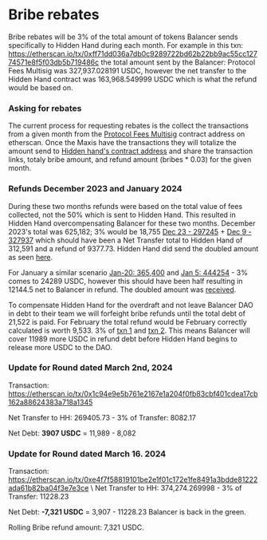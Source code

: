 # Bribe rebates 

Bribe rebates will be 3% of the total amount of tokens Balancer sends specifically to Hidden Hand during each month. For example in this txn: https://etherscan.io/tx/0xff71dd036a7db0c9289722bd62b22bb9ac55cc12774571e8f5f03db5b719486c the total amount sent by the Balancer: Protocol Fees Multisig was 327,937.028191 USDC, however the net transfer to the Hidden Hand contract was 163,968.549999 USDC which is what the refund would be based on. 

### Asking for rebates    

The current process for requesting rebates is the collect the transactions from a given month from the [Protocol Fees Multisig](https://etherscan.io/address/0x7c68c42de679ffb0f16216154c996c354cf1161b) contract address on etherscan. Once the Maxis have the transactions they will totalize the amount send to [Hidden hand's contract address]((https://etherscan.io/address/0x7c68c42de679ffb0f16216154c996c354cf1161b) ) and share the transaction links, totaly bribe amount, and refund amount (bribes * 0.03) for the given month.

### Refunds December 2023 and January 2024

During these two months refunds were based on the total value of fees collected, not the 50% which is sent to Hidden Hand. This resulted in Hidden Hand overcompensating Balancer for these two months. December 2023's total was 625,182; 3% would be 18,755 [Dec 23 - 297245](https://etherscan.io/tx/0xfe2ed945144341979eabfc7c1b784b2696f51db6d6dbfaf5a8792dcc01d18b69) + [Dec 9 - 327937](https://etherscan.io/tx/0xff71dd036a7db0c9289722bd62b22bb9ac55cc12774571e8f5f03db5b719486c) which should have been a Net Transfer total to Hidden Hand of 312,591 and a refund of 9377.73. Hidden Hand did send the doubled amount as seen [here](0x34fb19f7c5f122362a729206a2b546c3f3a405b9e9f387ffe8be073fc944b7e6).

For January a similar scenario [Jan-20: 365,400](https://etherscan.io/tx/0xa81f07635a24b9660c174e27f4cf9ba03d14207089d822a195adeeb2a8d3fa03) and [Jan 5: 444254](https://etherscan.io/tx/0xd6d0689a995b7bdef50ff5f1ce2f05ac8b16ecc49e0309c9c9c05594c844d8c7) - 3% comes to 24289 USDC, however this should have been half resulting in 12144.5 net to Balancer in refund. The doubled amount was [received](0x9c16d7ec9e3bdf55048fa90579088e029676f9a6835d0ff780672b298c899202). 

To compensate Hidden Hand for the overdraft and not leave Balancer DAO in debt to their team we will forfeight bribe refunds until the total debt of 21,522 is paid. For February the total refund would be February correctly calculated is worth 9,533. 3% of [txn 1](https://etherscan.io/tx/0x4b7ce1295f1c3790f5a0353c13e93beb8a1d6c915bf9dd36fcfeb798a44f88d2) and [txn 2](https://etherscan.io/tx/0xb7bd4177a1fddd18364a52dc0563e5f3efde4856b97778477fb37d176be15000). This means Balancer will cover 11989 more USDC in refund debt before Hidden Hand begins to release more USDC to the DAO. 

### Update for Round dated March 2nd, 2024

Transaction: https://etherscan.io/tx/0x1c94e9e5b761e2167e1a204f0fb83cbf401cdea17cb162a88624383a718a1345 

Net Transfer to HH: 269405.73 - 3% of Transfer: 8082.17

Net Debt: **3907 USDC** = 11,989 - 8,082

### Update for Round dated March 16. 2024

Transaction: https://etherscan.io/tx/0xe4f7f58819101be2e1f01c172e1fe8491a3bdde81222ada61b82ba04f3e7e3ce
\\ 
Net Transfer to HH: 374,274.269998 - 3% of Transfer: 11228.23

Net Debt:  **-7,321 USDC** = 3,907 - 11228.23 Balancer is back in the green. 

Rolling Bribe refund amount: 7,321 USDC.
